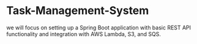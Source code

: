 # Task-Management-System
we will focus on setting up a Spring Boot application with basic REST API functionality and integration with AWS Lambda, S3, and SQS.
